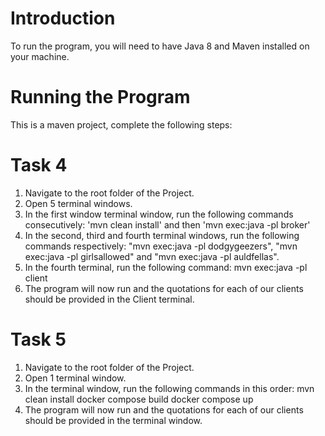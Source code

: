 # Introduction

To run the program, you will need to have Java 8 and Maven installed on your machine.

# Running the Program

This is a maven project, complete the following steps:

# Task 4

1.  Navigate to the root folder of the Project.
2.  Open 5 terminal windows.
3.  In the first window terminal window, run the following commands consecutively: 'mvn clean install' and then 'mvn exec:java -pl broker'
4.  In the second, third and fourth terminal windows, run the following commands respectively: "mvn exec:java -pl dodgygeezers", "mvn exec:java -pl girlsallowed" and "mvn exec:java -pl auldfellas".
5.  In the fourth terminal, run the following command: mvn exec:java -pl client
6.  The program will now run and the quotations for each of our clients should be provided in the Client terminal.

# Task 5

1.  Navigate to the root folder of the Project.
2.  Open 1 terminal window.
3.  In the terminal window, run the following commands in this order: mvn clean install
    docker compose build
    docker compose up
4.  The program will now run and the quotations for each of our clients should be provided in the terminal window.

